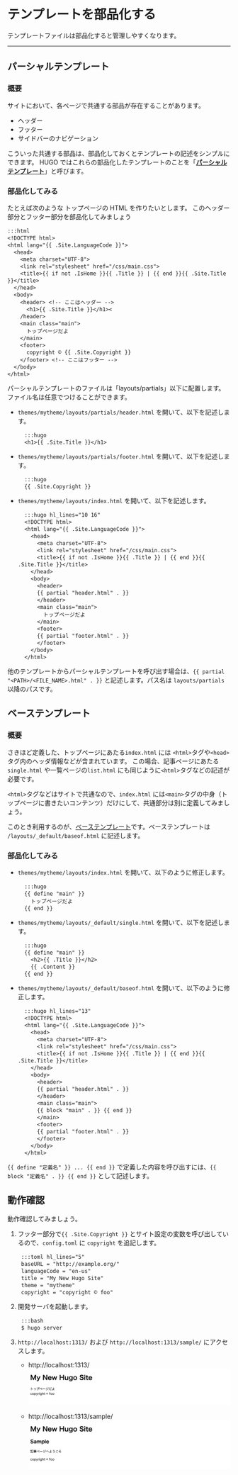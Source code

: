 # テンプレートを部品化する

テンプレートファイルは部品化すると管理しやすくなります。

---

## パーシャルテンプレート

### 概要
サイトにおいて、各ページで共通する部品が存在することがあります。

- ヘッダー
- フッター
- サイドバーのナビゲーション

こういった共通する部品は、部品化しておくとテンプレートの記述をシンプルにできます。
HUGO ではこれらの部品化したテンプレートのことを「[**パーシャルテンプレート**](https://gohugo.io/templates/partials/)」と呼びます。

### 部品化してみる

たとえば次のような トップページの HTML を作りたいとします。
このヘッダー部分とフッター部分を部品化してみましょう

    :::html
    <!DOCTYPE html>
    <html lang="{{ .Site.LanguageCode }}">
      <head>
        <meta charset="UTF-8">
        <link rel="stylesheet" href="/css/main.css">
        <title>{{ if not .IsHome }}{{ .Title }} | {{ end }}{{ .Site.Title }}</title>
      </head>
      <body>
        <header> <!-- ここはヘッダー -->
          <h1>{{ .Site.Title }}</h1><
        /header>
        <main class="main">
          トップページだよ
        </main>
        <footer>
          copyright © {{ .Site.Copyright }}
        </footer> <!-- ここはフッター -->
      </body>
    </html>

パーシャルテンプレートのファイルは「layouts/partials」以下に配置します。ファイル名は任意でつけることができます。

* `themes/mytheme/layouts/partials/header.html` を開いて、以下を記述します。

        :::hugo
        <h1>{{ .Site.Title }}</h1>

* `themes/mytheme/layouts/partials/footer.html` を開いて、以下を記述します。

        :::hugo
        {{ .Site.Copyright }}


* `themes/mytheme/layouts/index.html` を開いて、以下を記述します。

        :::hugo hl_lines="10 16"
        <!DOCTYPE html>
        <html lang="{{ .Site.LanguageCode }}">
          <head>
            <meta charset="UTF-8">
            <link rel="stylesheet" href="/css/main.css">
            <title>{{ if not .IsHome }}{{ .Title }} | {{ end }}{{ .Site.Title }}</title>
          </head>
          <body>
            <header>
            {{ partial "header.html" . }}
            </header>
            <main class="main">
              トップページだよ
            </main>
            <footer>
            {{ partial "footer.html" . }}
            </footer>
          </body>
        </html>

他のテンプレートからパーシャルテンプレートを呼び出す場合は、`{{ partial "<PATH>/<FILE_NAME>.html" . }}` と記述します。パス名は `layouts/partials` 以降のパスです。

## ベーステンプレート

### 概要

さきほど定義した、トップページにあたる`index.html` には `<html>`タグや`<head>`タグ内のヘッダ情報などが含まれています。
この場合、記事ページにあたる`single.html` や一覧ページの`list.html` にも同じように`<html>`タグなどの記述が必要です。

`<html>`タグなどはサイトで共通なので、`index.html` には`<main>`タグの中身（トップページに書きたいコンテンツ）だけにして、共通部分は別に定義してみましょう。

このとき利用するのが、[ベーステンプレート](https://gohugo.io/templates/base/)です。ベーステンプレートは `/layouts/_default/baseof.html` に記述します。

### 部品化してみる

* `themes/mytheme/layouts/index.html` を開いて、以下のように修正します。

        :::hugo
        {{ define "main" }}
          トップページだよ
        {{ end }}

* `themes/mytheme/layouts/_default/single.html` を開いて、以下を記述します。

        :::hugo
        {{ define "main" }}
          <h2>{{ .Title }}</h2>
          {{ .Content }}
        {{ end }}

* `themes/mytheme/layouts/_default/baseof.html` を開いて、以下のように修正します。

        :::hugo hl_lines="13"
        <!DOCTYPE html>
        <html lang="{{ .Site.LanguageCode }}">
          <head>
            <meta charset="UTF-8">
            <link rel="stylesheet" href="/css/main.css">
            <title>{{ if not .IsHome }}{{ .Title }} | {{ end }}{{ .Site.Title }}</title>
          </head>
          <body>
            <header>
            {{ partial "header.html" . }}
            </header>
            <main class="main">
            {{ block "main" . }} {{ end }}
            </main>
            <footer>
            {{ partial "footer.html" . }}
            </footer>
          </body>
        </html>

`{{ define "定義名" }} ... {{ end }}` で定義した内容を呼び出すには、`{{ block "定義名" . }} {{ end }}` として記述します。

## 動作確認

動作確認してみましょう。

1. フッター部分で`{{ .Site.Copyright }}` とサイト設定の変数を呼び出しているので、`config.toml` に `copyright` を追記します。

        :::toml hl_lines="5"
        baseURL = "http://example.org/"
        languageCode = "en-us"
        title = "My New Hugo Site"
        theme = "mytheme"
        copyright = "copyright © foo"

2. 開発サーバを起動します。

        :::bash
        $ hugo server

3. `http://localhost:1313/` および `http://localhost:1313/sample/` にアクセスします。

    * http://localhost:1313/
       ![一覧ページの確認](img/06_partial_baseof-top.png)

    * http://localhost:1313/sample/
       ![一覧ページの確認](img/06_partial_baseof-article.png)
